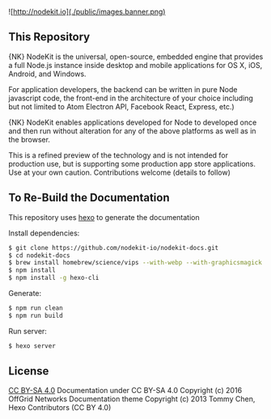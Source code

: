 ![http://nodekit.io](./public/images.banner.png)

## This Repository

{NK} NodeKit is the universal, open-source, embedded engine that provides a full Node.js instance inside desktop and mobile applications for OS X, iOS, Android, and Windows.

For application developers, the backend can be written in pure Node javascript code, the front-end in the architecture of your choice including but not limited to Atom Electron API, Facebook React, Express, etc.)

{NK} NodeKit enables applications developed for Node to developed once and then run without alteration for any of the above platforms as well as in the browser.

This is a refined preview of the technology and is not intended for production use, but is supporting some production app store applications. Use at your own caution. Contributions welcome (details to follow)

## To Re-Build the Documentation

This repository uses [hexo](http://hexo.io) to generate the documentation

Install dependencies:

``` bash
$ git clone https://github.com/nodekit-io/nodekit-docs.git
$ cd nodekit-docs
$ brew install homebrew/science/vips --with-webp --with-graphicsmagick
$ npm install
$ npm install -g hexo-cli
```

Generate:

``` bash
$ npm run clean
$ npm run build
```

Run server:

``` bash
$ hexo server
```

## License

[CC BY-SA 4.0](https://creativecommons.org/licenses/by-sa/4.0/)
Documentation under CC BY-SA 4.0 Copyright (c) 2016 OffGrid Networks
Documentation theme Copyright (c) 2013 Tommy Chen, Hexo Contributors (CC BY 4.0)